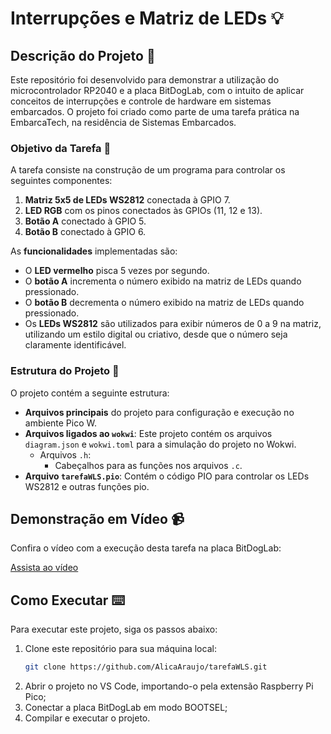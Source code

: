 # Interrupções e Matriz de LEDs 💡

## Descrição do Projeto :memo:

Este repositório foi desenvolvido para demonstrar a utilização do microcontrolador RP2040 e a placa BitDogLab, com o intuito de aplicar conceitos de interrupções e controle de hardware em sistemas embarcados. O projeto foi criado como parte de uma tarefa prática na EmbarcaTech, na residência de Sistemas Embarcados.

### Objetivo da Tarefa 🎯

A tarefa consiste na construção de um programa para controlar os seguintes componentes:

1. **Matriz 5x5 de LEDs WS2812** conectada à GPIO 7.
2. **LED RGB** com os pinos conectados às GPIOs (11, 12 e 13).
3. **Botão A** conectado à GPIO 5.
4. **Botão B** conectado à GPIO 6.

As **funcionalidades** implementadas são:

- O **LED vermelho** pisca 5 vezes por segundo.
- O **botão A** incrementa o número exibido na matriz de LEDs quando pressionado.
- O **botão B** decrementa o número exibido na matriz de LEDs quando pressionado.
- Os **LEDs WS2812** são utilizados para exibir números de 0 a 9 na matriz, utilizando um estilo digital ou criativo, desde que o número seja claramente identificável.

### Estrutura do Projeto 📂

O projeto contém a seguinte estrutura:

- **Arquivos principais** do projeto para configuração e execução no ambiente Pico W.
- **Arquivos ligados ao `wokwi`**: Este projeto contém os arquivos `diagram.json` e `wokwi.toml` para a simulação do projeto no Wokwi.
  - Arquivos `.h`:
    - Cabeçalhos para as funções nos arquivos `.c`.
- **Arquivo `tarefaWLS.pio`**: Contém o código PIO para controlar os LEDs WS2812 e outras funções pio.

## Demonstração em Vídeo :video_camera:

Confira o vídeo com a execução desta tarefa na placa BitDogLab:

[Assista ao vídeo](https://youtube.com/shorts/0zFoVwcjHgA?feature=share)

## Como Executar :keyboard:

Para executar este projeto, siga os passos abaixo:

1. Clone este repositório para sua máquina local:
   ```bash
   git clone https://github.com/AlicaAraujo/tarefaWLS.git
2. Abrir o projeto no VS Code, importando-o pela extensão Raspberry Pi Pico;
3. Conectar a placa BitDogLab em modo BOOTSEL;
4. Compilar e executar o projeto.

